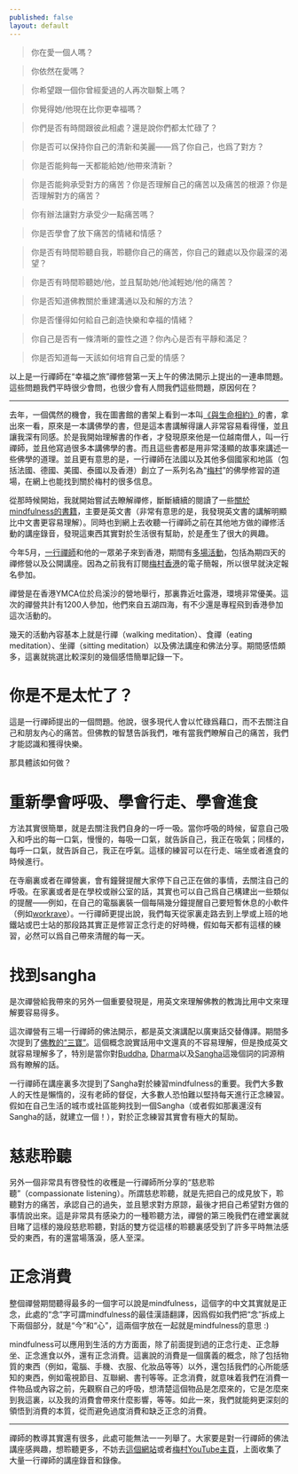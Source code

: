 ```yaml
---
published: false
layout: default
---
```


> 你在愛一個人嗎？

> 你依然在愛嗎？

> 你希望跟一個你曾經愛過的人再次聯繫上嗎？

> 你覺得她/他現在比你更幸福嗎？

> 你們是否有時間跟彼此相處？還是說你們都太忙碌了？

> 你是否可以保持你自己的清新和美麗——爲了你自己，也爲了對方？

> 你是否能夠每一天都能給她/他帶來清新？

> 你是否能夠承受對方的痛苦？你是否理解自己的痛苦以及痛苦的根源？你是否理解對方的痛苦？

> 你有辦法讓對方承受少一點痛苦嗎？

> 你是否學會了放下痛苦的情緒和情感？

> 你是否有時間聆聽自我，聆聽你自己的痛苦，你自己的難處以及你最深的渴望？

> 你是否有時間聆聽她/他，並且幫助她/他減輕她/他的痛苦？

> 你是否知道佛教關於重建溝通以及和解的方法？

> 你是否懂得如何給自己創造快樂和幸福的情緒？

> 你自己是否有一條清晰的靈性之道？你內心是否有平靜和滿足？

> 你是否知道每一天該如何培育自己愛的情感？


以上是一行禪師在“幸福之旅”禪修營第一天上午的佛法開示上提出的一連串問題。這些問題我們平時很少會問，也很少會有人問我們這些問題，原因何在？


----



去年，一個偶然的機會，我在圖書館的書架上看到一本叫[《與生命相約》](http://book.douban.com/subject/1466857/)的書，拿出來一看，原來是一本講佛學的書，但是這本書講解得讓人非常容易看得懂，並且讓我深有同感。於是我開始理解書的作者，才發現原來他是一位越南僧人，叫一行禪師，並且他寫過很多本講佛學的書。而且這些書都是用非常淺顯的故事來講述一些佛學的道理。並且更有意思的是，一行禪師在法國以及其他多個國家和地區（包括法國、德國、美國、泰國以及香港）創立了一系列名為“[梅村](www.plumvillage.org)”的佛學修習的道場，在網上也能找到關於梅村的很多信息。

從那時候開始，我就開始嘗試去瞭解禪修，斷斷續續的閱讀了一些[關於mindfulness的書籍](http://book.douban.com/doulist/1479208/)，主要是英文書（非常有意思的是，我發現英文書的講解明顯比中文書更容易理解）。同時也到網上去收聽一行禪師之前在其他地方做的禪修活動的講座錄音，發現這東西其實對於生活很有幫助，於是產生了很大的興趣。

今年5月，[一行禪師](https://zh.wikipedia.org/wiki/%E9%87%8B%E4%B8%80%E8%A1%8C)和他的一眾弟子來到香港，期間有[多場](http://pvfhk.org/index.php/en/thich-nhat-hanh-in-hk-2013)[活動](http://zen.buddhistdoor.com/2013/talkticket/)，包括為期四天的禪修營以及公開講座。因為之前我有訂閱[梅村香港](http://pvfhk.org/index.php/en/)的電子簡報，所以很早就決定報名參加。

禪營是在香港YMCA位於烏溪沙的營地舉行，那裏靠近吐露港，環境非常優美。這次的禪營共計有1200人參加，他們來自五湖四海，有不少還是專程飛到香港參加這次活動的。

幾天的活動內容基本上就是行禪（walking meditation）、食禪（eating meditation）、坐禪（sitting meditation）以及佛法講座和佛法分享。期間感悟頗多，這裏就挑選比較深刻的幾個感悟簡單記錄一下。




# 你是不是太忙了？


這是一行禪師提出的一個問題。他說，很多現代人會以忙碌爲藉口，而不去關注自己和朋友內心的痛苦。但佛教的智慧告訴我們，唯有當我們瞭解自己的痛苦，我們才能認識和獲得快樂。

那具體該如何做？


# 重新學會呼吸、學會行走、學會進食


方法其實很簡單，就是去關注我們自身的一呼一吸。當你呼吸的時候，留意自己吸入和呼出的每一口氣，慢慢的，每吸一口氣，就告訴自己，我正在吸氣；同樣的，每呼一口氣，就告訴自己，我正在呼氣。這樣的練習可以在行走、端坐或者進食的時候進行。

在寺廟裏或者在禪營裏，會有鐘聲提醒大家停下自己正在做的事情，去關注自己的呼吸。在家裏或者是在學校或辦公室的話，其實也可以自己爲自己構建出一些類似的提醒——例如，在自己的電腦裏裝一個每隔幾分鐘提醒自己要短暫休息的小軟件（例如[workrave](www.workrave.org)）。一行禪師更提出說，我們每天從家裏走路去到上學或上班的地鐵站或巴士站的那段路其實正是修習正念行走的好時機，假如每天都有這樣的練習，必然可以爲自己帶來清醒的每一天。






# 找到sangha

是次禪營給我帶來的另外一個重要發現是，用英文來理解佛教的教誨比用中文來理解要容易得多。

這次禪營有三場一行禪師的佛法開示，都是英文演講配以廣東話交替傳譯。期間多次提到了[佛教的“三寶”](https://zh.wikipedia.org/wiki/%E4%B8%89%E5%AE%9D_%28%E4%BD%9B%E6%95%99%29)。這個概念說實話用中文還真的不容易理解，但是換成英文就容易理解多了，特別是當你對[Buddha](https://en.wikipedia.org/wiki/Gautama_Buddha), [Dharma](https://en.wikipedia.org/wiki/Dharma_%28Buddhism%29)以及[Sangha](https://en.wikipedia.org/wiki/Sangha)這幾個詞的詞源稍爲有瞭解的話。

一行禪師在講座裏多次提到了Sangha對於練習mindfulness的重要。我們大多數人的天性是懶惰的，沒有老師的督促，大多數人恐怕難以堅持每天進行正念練習。假如在自己生活的城市或社區能夠找到一個Sangha（或者假如那裏還沒有Sangha的話，就建立一個！），對於正念練習其實會有極大的幫助。








# 慈悲聆聽


另外一個非常具有啓發性的收穫是一行禪師所分享的“慈悲聆聽”（compassionate listening）。所謂慈悲聆聽，就是先把自己的成見放下，聆聽對方的痛苦，承認自己的過失，並且懇求對方原諒，最後才把自己希望對方做的事情說出來。這是非常具有感染力的一種聆聽方法，禪營的第三晚我們在禮堂裏就目睹了這樣的幾段慈悲聆聽，對話的雙方從這樣的聆聽裏感受到了許多平時無法感受的東西，有的還當場落淚，感人至深。




# 正念消費


整個禪營期間聽得最多的一個字可以說是mindfulness，這個字的中文其實就是正念，此處的“念”字可謂mindfulness的最佳漢語翻譯，因爲假如我們把“念”拆成上下兩個部分，就是“今”和“心”，這兩個字放在一起就是mindfulness的意思 :)

mindfulness可以應用到生活的方方面面，除了前面提到過的正念行走、正念靜坐、正念進食以外，還有正念消費。這裏說的消費是一個廣義的概念，除了包括物質的東西（例如，電腦、手機、衣服、化妝品等等）以外，還包括我們的心所能感知的東西，例如電視節目、互聯網、書刊等等。正念消費，就意味着我們在消費一件物品或內容之前，先觀察自己的呼吸，想清楚這個物品是怎麼來的，它是怎麼來到我這裏，以及我的消費會帶來什麼影響，等等。如此一來，我們就能夠更深刻的領悟到消費的本質，從而避免過度消費和缺乏正念的消費。



----


禪師的教導其實還有很多，此處可能無法一一列舉了。大家要是對一行禪師的佛法講座感興趣，想聆聽更多，不妨去[這個網站](tnhaudio.org)或者[梅村YouTube主頁](http://www.youtube.com/plumvillage)，上面收集了大量一行禪師的講座錄音和錄像。
